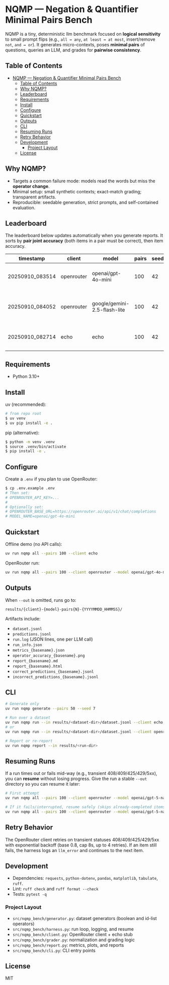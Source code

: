 # NQMP — Negation & Quantifier Minimal Pairs Bench

NQMP is a tiny, deterministic llm benchmark focused on **logical sensitivity** to small prompt flips
(e.g., `all ↔ any`, `at least ↔ at most`, insert/remove `not`, `and ↔ or`). It generates micro-contexts,
poses **minimal pairs** of questions, queries an LLM, and grades for **pairwise consistency**.

## Table of Contents
- [NQMP — Negation \& Quantifier Minimal Pairs Bench](#nqmp--negation--quantifier-minimal-pairs-bench)
  - [Table of Contents](#table-of-contents)
  - [Why NQMP?](#why-nqmp)
  - [Leaderboard](#leaderboard)
  - [Requirements](#requirements)
  - [Install](#install)
  - [Configure](#configure)
  - [Quickstart](#quickstart)
  - [Outputs](#outputs)
  - [CLI](#cli)
  - [Resuming Runs](#resuming-runs)
  - [Retry Behavior](#retry-behavior)
  - [Development](#development)
    - [Project Layout](#project-layout)
  - [License](#license)

## Why NQMP?
- Targets a common failure mode: models read the words but miss the **operator change**.
- Minimal setup: small synthetic contexts; exact-match grading; transparent artifacts.
- Reproducible: seedable generation, strict prompts, and self-contained evaluation.

## Leaderboard
The leaderboard below updates automatically when you generate reports.
It sorts by **pair joint accuracy** (both items in a pair must be correct), then item accuracy.

<!-- LEADERBOARD:START -->

|       timestamp | client     | model                        |   pairs |   seed |   item_accuracy |   pair_joint_accuracy | report                                                                                                                                                                                                                                                                                                                                                                                                                                                                                                                                                                                                                                                                                                                                                                                                                                  | run_dir                                                                  |
|-----------------|------------|------------------------------|---------|--------|-----------------|-----------------------|-----------------------------------------------------------------------------------------------------------------------------------------------------------------------------------------------------------------------------------------------------------------------------------------------------------------------------------------------------------------------------------------------------------------------------------------------------------------------------------------------------------------------------------------------------------------------------------------------------------------------------------------------------------------------------------------------------------------------------------------------------------------------------------------------------------------------------------------|--------------------------------------------------------------------------|
| 20250910_083514 | openrouter | openai/gpt-4o-mini           |     100 |     42 |           0.775 |                 0.640 | [md](https://github.com/sashsinha/nqmp-bench/blob/main/results/openrouter-openai-gpt-4o-mini-pairs100-20250910_083236/report_openrouter-openai-gpt-4o-mini-pairs100-20250910_083514.md) · [html](https://htmlpreview.github.io/?https://raw.githubusercontent.com/sashsinha/nqmp-bench/main/results/openrouter-openai-gpt-4o-mini-pairs100-20250910_083236/report_openrouter-openai-gpt-4o-mini-pairs100-20250910_083514.html) · [chart](https://github.com/sashsinha/nqmp-bench/blob/main/results/openrouter-openai-gpt-4o-mini-pairs100-20250910_083236/operator_accuracy_openrouter-openai-gpt-4o-mini-pairs100-20250910_083514.png) · [dir](https://github.com/sashsinha/nqmp-bench/tree/main/results/openrouter-openai-gpt-4o-mini-pairs100-20250910_083236)                                                                       | results/openrouter-openai-gpt-4o-mini-pairs100-20250910_083236           |
| 20250910_084052 | openrouter | google/gemini-2.5-flash-lite |     100 |     42 |           0.760 |                 0.620 | [md](https://github.com/sashsinha/nqmp-bench/blob/main/results/openrouter-google-gemini-2.5-flash-lite-pairs100-20250910_083901/report_openrouter-google-gemini-2.5-flash-lite-pairs100-20250910_084052.md) · [html](https://htmlpreview.github.io/?https://raw.githubusercontent.com/sashsinha/nqmp-bench/main/results/openrouter-google-gemini-2.5-flash-lite-pairs100-20250910_083901/report_openrouter-google-gemini-2.5-flash-lite-pairs100-20250910_084052.html) · [chart](https://github.com/sashsinha/nqmp-bench/blob/main/results/openrouter-google-gemini-2.5-flash-lite-pairs100-20250910_083901/operator_accuracy_openrouter-google-gemini-2.5-flash-lite-pairs100-20250910_084052.png) · [dir](https://github.com/sashsinha/nqmp-bench/tree/main/results/openrouter-google-gemini-2.5-flash-lite-pairs100-20250910_083901) | results/openrouter-google-gemini-2.5-flash-lite-pairs100-20250910_083901 |
| 20250910_082714 | echo       | echo                         |     100 |     42 |           0.360 |                 0.160 | [md](https://github.com/sashsinha/nqmp-bench/blob/main/results/echo-unknown-pairs100-20250910_082714/report_echo-unknown-pairs100-20250910_082714.md) · [html](https://htmlpreview.github.io/?https://raw.githubusercontent.com/sashsinha/nqmp-bench/main/results/echo-unknown-pairs100-20250910_082714/report_echo-unknown-pairs100-20250910_082714.html) · [chart](https://github.com/sashsinha/nqmp-bench/blob/main/results/echo-unknown-pairs100-20250910_082714/operator_accuracy_echo-unknown-pairs100-20250910_082714.png) · [dir](https://github.com/sashsinha/nqmp-bench/tree/main/results/echo-unknown-pairs100-20250910_082714)                                                                                                                                                                                              | results/echo-unknown-pairs100-20250910_082714                            |

<!-- LEADERBOARD:END -->

## Requirements
- Python 3.10+

## Install
uv (recommended):
```bash
# from repo root
$ uv venv
$ uv pip install -e .
```

pip (alternative):
```bash
$ python -m venv .venv
$ source .venv/bin/activate
$ pip install -e .
```

## Configure
Create a `.env` if you plan to use OpenRouter:
```bash
$ cp .env.example .env
# Then set:
# OPENROUTER_API_KEY=...
#
# Optionally set:
# OPENROUTER_BASE_URL=https://openrouter.ai/api/v1/chat/completions
# MODEL_NAME=openai/gpt-4o-mini
```

## Quickstart
Offline demo (no API calls):
```bash
uv run nqmp all --pairs 100 --client echo
```

OpenRouter run:
```bash
uv run nqmp all --pairs 100 --client openrouter --model openai/gpt-4o-mini
```

## Outputs
When `--out` is omitted, runs go to:
```
results/{client}-{model}-pairs{N}-{YYYYMMDD_HHMMSS}/
```
Artifacts include:
- `dataset.jsonl`
- `predictions.jsonl`
- `run.log` (JSON lines, one per LLM call)
- `run_info.json`
- `metrics_{basename}.json`
- `operator_accuracy_{basename}.png`
- `report_{basename}.md`
- `report_{basename}.html`
- `correct_predictions_{basename}.jsonl`
- `incorrect_predictions_{basename}.jsonl`

## CLI
```bash
# Generate only
uv run nqmp generate --pairs 50 --seed 7

# Run over a dataset
uv run nqmp run --in results/<dataset-dir>/dataset.jsonl --client echo
# or
uv run nqmp run --in results/<dataset-dir>/dataset.jsonl --client openrouter --model <provider/model>

# Report or re-report
uv run nqmp report --in results/<run-dir>
```

## Resuming Runs
If a run times out or fails mid-way (e.g., transient 408/409/425/429/5xx), you can **resume** without losing progress. Give the run a stable `--out` directory so you can resume it later:
```bash
# First attempt
uv run nqmp all --pairs 100 --client openrouter --model openai/gpt-5-nano --out results/openrouter-openai-gpt-5-nano-pairs100

# If it fails/interrupted, resume safely (skips already-completed items)
uv run nqmp all --pairs 100 --client openrouter --model openai/gpt-5-nano --out results/openrouter-openai-gpt-5-nano-pairs100 --resume
```

## Retry Behavior
The OpenRouter client retries on transient statuses 408/409/425/429/5xx with exponential backoff (base 0.8, cap 8s, up to 4 retries). If an item still fails, the harness logs an `llm_error` and continues to the next item.

## Development
- Dependencies: `requests`, `python-dotenv`, `pandas`, `matplotlib`, `tabulate`, `ruff`.
- Lint: `ruff check` and `ruff format --check`
- Tests: `pytest -q`

### Project Layout
- `src/nqmp_bench/generator.py`: dataset generators (boolean and id-list operators)
- `src/nqmp_bench/harness.py`: run loop, logging, and resume
- `src/nqmp_bench/client.py`: OpenRouter client + echo stub
- `src/nqmp_bench/grader.py`: normalization and grading logic
- `src/nqmp_bench/report.py`: metrics, plots, and reports
- `src/nqmp_bench/cli.py`: CLI entry points

## License
MIT
